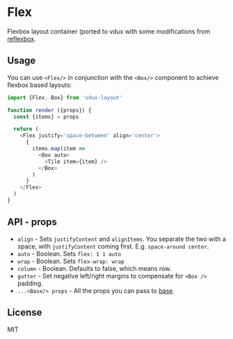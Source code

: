 # Flex

Flexbox layout container (ported to vdux with some modifications from [reflexbox](https://github.com/jxnblk/reflexbox).

## Usage

You can use `<Flex/>` in conjunction with the `<Box/>` component to achieve flexbox based layouts:

```javascript
import {Flex, Box} from 'vdux-layout'

function render ({props}) {
  const {items} = props

  return (
    <Flex justify='space-between' align='center'>
      {
        items.map(item =>
          <Box auto>
            <Tile item={item} />
          </Box>
        )
      }
    </Flex>
  )
}
```

## API - props

  * `align` - Sets `justifyContent` and `alignItems`. You separate the two with a space, with `justifyContent` coming first. E.g. `space-around center`.
  * `auto` - Boolean. Sets `flex: 1 1 auto`
  * `wrap` - Boolean. Sets `flex-wrap: wrap`
  * `column` - Boolean. Defaults to false, which means row.
  * `gutter` - Set negative left/right margins to compensate for `<Box />` padding.
  * `...<Base/> props` - All the props you can pass to [base](https://github.com/vdux-components/base).

## License

MIT
